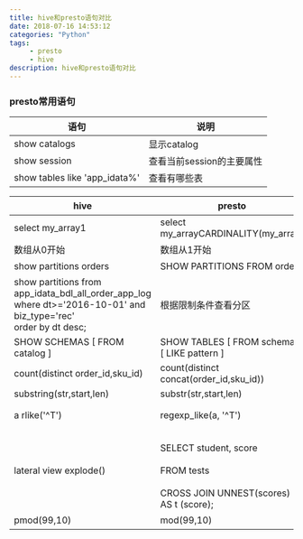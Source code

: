 ```yaml
---
title: hive和presto语句对比
date: 2018-07-16 14:53:12
categories: "Python"
tags:
     - presto
     - hive
description: hive和presto语句对比
---
```


### presto常用语句
语句|说明
-------------|---------------------------
show catalogs|显示catalog
show session|查看当前session的主要属性
show tables like 'app_idata%'|查看有哪些表


hive|presto|说明
----|------|---
select my_array1|select my_arrayCARDINALITY(my_array)|SQL中的下标运算符支持完整的表达式与Hive
数组从0开始|数组从1开始|count(distinct a,b)
show partitions orders|SHOW PARTITIONS FROM orders|查看分区
 |show partitions from app_idata_bdl_all_order_app_log <br/>where dt>='2016-10-01' and biz_type='rec'</br>order by dt desc;|根据限制条件查看分区
SHOW SCHEMAS [ FROM catalog ]|SHOW TABLES [ FROM schema ] [ LIKE pattern ]|
count(distinct order_id,sku_id)|count(distinct concat(order_id,sku_id))|计算订单行
substring(str,start,len)|substr(str,start,len)	 |
a rlike('^T')|	regexp_like(a, '^T')|处理正则表达式的函数不一致,且字段所处位置也不一样https://prestodb.io/docs/0.132/functions/regexp.html
lateral view explode()|<br/>  SELECT student, score </br><br/> FROM tests </br><br/> CROSS JOIN UNNEST(scores) AS t (score);</br>|<br/>presto暂时不支持此行转列函数.</br><br/>http://yugouai.iteye.com/blog/2017528</br>
pmod(99,10)	|mod(99,10)	|取模


<!--more-->
